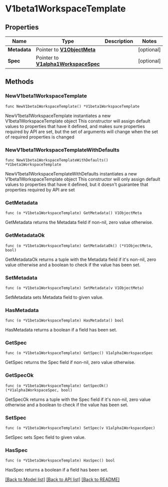 # V1beta1WorkspaceTemplate

## Properties

Name | Type | Description | Notes
------------ | ------------- | ------------- | -------------
**Metadata** | Pointer to [**V1ObjectMeta**](V1ObjectMeta.md) |  | [optional] 
**Spec** | Pointer to [**V1alpha1WorkspaceSpec**](V1alpha1WorkspaceSpec.md) |  | [optional] 

## Methods

### NewV1beta1WorkspaceTemplate

`func NewV1beta1WorkspaceTemplate() *V1beta1WorkspaceTemplate`

NewV1beta1WorkspaceTemplate instantiates a new V1beta1WorkspaceTemplate object
This constructor will assign default values to properties that have it defined,
and makes sure properties required by API are set, but the set of arguments
will change when the set of required properties is changed

### NewV1beta1WorkspaceTemplateWithDefaults

`func NewV1beta1WorkspaceTemplateWithDefaults() *V1beta1WorkspaceTemplate`

NewV1beta1WorkspaceTemplateWithDefaults instantiates a new V1beta1WorkspaceTemplate object
This constructor will only assign default values to properties that have it defined,
but it doesn't guarantee that properties required by API are set

### GetMetadata

`func (o *V1beta1WorkspaceTemplate) GetMetadata() V1ObjectMeta`

GetMetadata returns the Metadata field if non-nil, zero value otherwise.

### GetMetadataOk

`func (o *V1beta1WorkspaceTemplate) GetMetadataOk() (*V1ObjectMeta, bool)`

GetMetadataOk returns a tuple with the Metadata field if it's non-nil, zero value otherwise
and a boolean to check if the value has been set.

### SetMetadata

`func (o *V1beta1WorkspaceTemplate) SetMetadata(v V1ObjectMeta)`

SetMetadata sets Metadata field to given value.

### HasMetadata

`func (o *V1beta1WorkspaceTemplate) HasMetadata() bool`

HasMetadata returns a boolean if a field has been set.

### GetSpec

`func (o *V1beta1WorkspaceTemplate) GetSpec() V1alpha1WorkspaceSpec`

GetSpec returns the Spec field if non-nil, zero value otherwise.

### GetSpecOk

`func (o *V1beta1WorkspaceTemplate) GetSpecOk() (*V1alpha1WorkspaceSpec, bool)`

GetSpecOk returns a tuple with the Spec field if it's non-nil, zero value otherwise
and a boolean to check if the value has been set.

### SetSpec

`func (o *V1beta1WorkspaceTemplate) SetSpec(v V1alpha1WorkspaceSpec)`

SetSpec sets Spec field to given value.

### HasSpec

`func (o *V1beta1WorkspaceTemplate) HasSpec() bool`

HasSpec returns a boolean if a field has been set.


[[Back to Model list]](../README.md#documentation-for-models) [[Back to API list]](../README.md#documentation-for-api-endpoints) [[Back to README]](../README.md)


